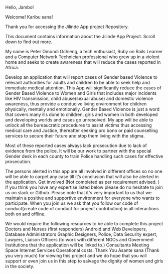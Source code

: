 Hello, Jambo!

Welcome! Karibu sana!

Thank you for accessing the Jilinde App project Repository.

This document contains information about the Jilinde App Project. Scroll down to find out more.

My name is Peter Omondi Ochieng, a tech enthusiast, Ruby on Rails Learner and a Computer Network Technician professional who grew up in a violent home and seeks to create awareness that will reduce the cases reported in Africa.

Develop an application that will report cases of Gender based Violence to relevant authorities for adults and children to be able to seek help and immediate medical attention. This App will significantly reduce the cases of Gender Based Violence to Women and Girls that includes major incidents like HIV transmission, child abuse(sexual abuse) and  domestic violence awareness, thus provide a conducive living environment for children physically, mentally and emotionally.
Gender Based Violence is just a word that covers many ills done to children, girls and women in both developed and developing worlds and cases go unresolved. My app will be able to unlock all the bureaucratic procedures to assist victims thus accessing medical care and Justice, thereafter seeking pro bono or paid counselling services to secure their future and stop them living with the stigma.

Most of these reported cases always lack prosecution due to lack of evidence from the police. It will be our work to partner with the special Gender desk in each county to train Police handling such cases for effective prosecution.

The persons alerted in this app are all involved in different offices so no one will be able to carpet any case till it’s conclusion that will also be alerted in the application.
Get involved (Not completed as per requirement advised. )
If you think you have any expertise listed below please do no hesitate to join us on slack or Github. 
Please note that it's very important to us that we maintain a positive and supportive environment for everyone who wants to participate. When you join us we ask that you follow our code of conduct(create code of conduct for project contribution) in all interactions both on and offline.

We would require the following resources to be able to complete this project
Doctors and Nurses (first responders)
Android and Web Developers,
Database Administrators 
Graphic Designers, 
Police, 
Data Security expert,
Lawyers,
Liaison Officers (to work with different NGOs and Government Institutions that the application will be linked to.)
Consultants
Meeting Space
Internet Services
Operational costs.
Thank You
Asante sana (Thank you very much) for  viewing this project and we do hope that you will support or even join us in this step to salvage the dignity of women and girls in the society.
